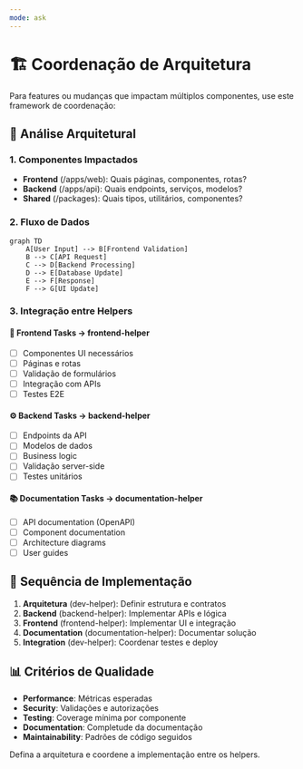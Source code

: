 ```yaml
---
mode: ask
---
```


# 🏗️ Coordenação de Arquitetura

Para features ou mudanças que impactam múltiplos componentes, use este framework de coordenação:

## 🎯 Análise Arquitetural

### 1. Componentes Impactados

- **Frontend** (/apps/web): Quais páginas, componentes, rotas?
- **Backend** (/apps/api): Quais endpoints, serviços, modelos?
- **Shared** (/packages): Quais tipos, utilitários, componentes?

### 2. Fluxo de Dados

```mermaid
graph TD
    A[User Input] --> B[Frontend Validation]
    B --> C[API Request]
    C --> D[Backend Processing]
    D --> E[Database Update]
    E --> F[Response]
    F --> G[UI Update]
```

### 3. Integração entre Helpers

#### 🎨 Frontend Tasks → frontend-helper

- [ ] Componentes UI necessários
- [ ] Páginas e rotas
- [ ] Validação de formulários
- [ ] Integração com APIs
- [ ] Testes E2E

#### ⚙️ Backend Tasks → backend-helper

- [ ] Endpoints da API
- [ ] Modelos de dados
- [ ] Business logic
- [ ] Validação server-side
- [ ] Testes unitários

#### 📚 Documentation Tasks → documentation-helper

- [ ] API documentation (OpenAPI)
- [ ] Component documentation
- [ ] Architecture diagrams
- [ ] User guides

## 🔄 Sequência de Implementação

1. **Arquitetura** (dev-helper): Definir estrutura e contratos
2. **Backend** (backend-helper): Implementar APIs e lógica
3. **Frontend** (frontend-helper): Implementar UI e integração
4. **Documentation** (documentation-helper): Documentar solução
5. **Integration** (dev-helper): Coordenar testes e deploy

## 📊 Critérios de Qualidade

- **Performance**: Métricas esperadas
- **Security**: Validações e autorizações
- **Testing**: Coverage mínima por componente
- **Documentation**: Completude da documentação
- **Maintainability**: Padrões de código seguidos

Defina a arquitetura e coordene a implementação entre os helpers.
